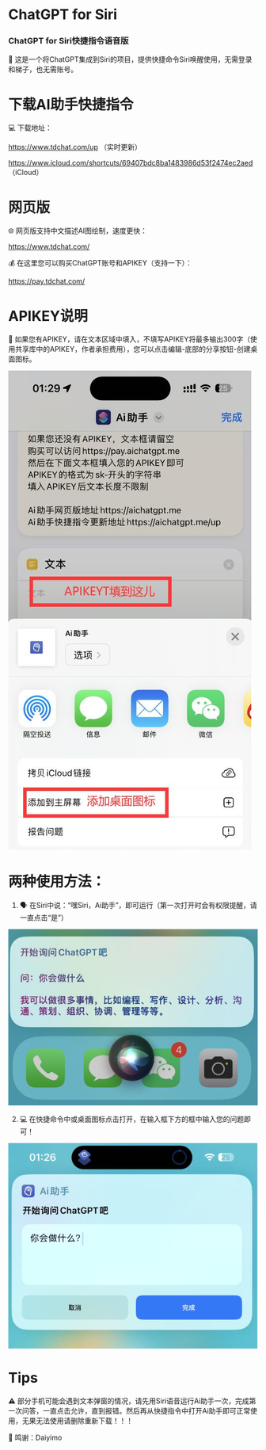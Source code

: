# ChatGPT for Siri

### ChatGPT for Siri快捷指令语音版

🎉 这是一个将ChatGPT集成到Siri的项目，提供快捷命令Siri唤醒使用，无需登录和梯子，也无需账号。

# 下载AI助手快捷指令

💻 下载地址：

https://www.tdchat.com/up （实时更新）

https://www.icloud.com/shortcuts/69407bdc8ba1483986d53f2474ec2aed （iCloud）

# 网页版

🌐 网页版支持中文描述AI图绘制，速度更快：

https://www.tdchat.com/

💰 在这里您可以购买ChatGPT账号和APIKEY（支持一下）：

https://pay.tdchat.com/

# APIKEY说明

🔑 如果您有APIKEY，请在文本区域中填入，不填写APIKEY将最多输出300字（使用共享库中的APIKEY，作者承担费用），您可以点击编辑-底部的分享按钮-创建桌面图标。

![QQ截图20230214013323.jpg](QQ截图20230214013323.jpg)


# 两种使用方法：

1. 🗣️ 在Siri中说：“嘿Siri，Ai助手”，即可运行（第一次打开时会有权限提醒，请一直点击“是”）

![QQ截图20230214013410.jpg](QQ截图20230214013410.jpg)

2. 💻 在快捷命令中或桌面图标点击打开，在输入框下方的框中输入您的问题即可！

![QQ截图20230214013345.jpg](QQ截图20230214013345.jpg)

# Tips

⚠️ 部分手机可能会遇到文本弹窗的情况，请先用Siri语音运行Ai助手一次，完成第一次问答，一直点击允许，直到报错。然后再从快捷指令中打开Ai助手即可正常使用，无果无法使用请删除重新下载！！！

🙏 鸣谢：Daiyimo
